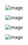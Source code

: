 ![image](https://github.com/Prometheus238/Loan-Analysis/assets/69340526/4528d557-7183-48d1-a472-4176ea0c849e)

![image](https://github.com/Prometheus238/Loan-Analysis/assets/69340526/6bd52849-9645-4d19-b48c-61ff5078a9ea)

![image](https://github.com/Prometheus238/Loan-Analysis/assets/69340526/6e8c9fcd-7df8-4ab4-b74f-37bf521adeb6)

![image](https://github.com/Prometheus238/Loan-Analysis/assets/69340526/7b9650ee-95f7-43a9-b239-fb2f5b8f550d)
